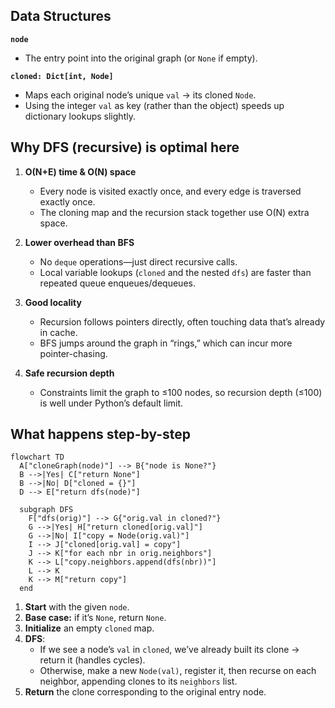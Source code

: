 ## Data Structures

**`node`**  
- The entry point into the original graph (or `None` if empty).

**`cloned: Dict[int, Node]`**  
- Maps each original node’s unique `val` → its cloned `Node`.  
- Using the integer `val` as key (rather than the object) speeds up dictionary lookups slightly.

## Why DFS (recursive) is optimal here

1. **O(N+E) time & O(N) space**  
   - Every node is visited exactly once, and every edge is traversed exactly once.  
   - The cloning map and the recursion stack together use O(N) extra space.  

2. **Lower overhead than BFS**  
   - No `deque` operations—just direct recursive calls.  
   - Local variable lookups (`cloned` and the nested `dfs`) are faster than repeated queue enqueues/dequeues.

3. **Good locality**  
   - Recursion follows pointers directly, often touching data that’s already in cache.  
   - BFS jumps around the graph in “rings,” which can incur more pointer-chasing.

4. **Safe recursion depth**  
   - Constraints limit the graph to ≤100 nodes, so recursion depth (≤100) is well under Python’s default limit.

## What happens step-by-step

```mermaid
flowchart TD
  A["cloneGraph(node)"] --> B{"node is None?"}
  B -->|Yes| C["return None"]
  B -->|No| D["cloned = {}"]
  D --> E["return dfs(node)"]

  subgraph DFS
    F["dfs(orig)"] --> G{"orig.val in cloned?"}
    G -->|Yes| H["return cloned[orig.val]"]
    G -->|No| I["copy = Node(orig.val)"]
    I --> J["cloned[orig.val] = copy"]
    J --> K["for each nbr in orig.neighbors"]
    K --> L["copy.neighbors.append(dfs(nbr))"]
    L --> K
    K --> M["return copy"]
  end
```

1. **Start** with the given `node`.  
2. **Base case:** if it’s `None`, return `None`.  
3. **Initialize** an empty `cloned` map.  
4. **DFS**:  
   - If we see a node’s `val` in `cloned`, we’ve already built its clone → return it (handles cycles).  
   - Otherwise, make a new `Node(val)`, register it, then recurse on each neighbor, appending clones to its `neighbors` list.  
5. **Return** the clone corresponding to the original entry node.
